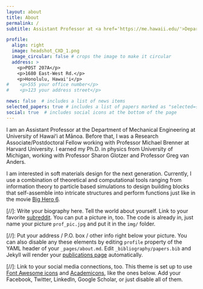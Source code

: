 ```yaml
---
layout: about
title: About
permalink: /
subtitle: Assistant Professor at <a href='https://me.hawaii.edu/'>Department of Mechanical Engineering</a>, <a href='https://manoa.hawaii.edu/'>University of Hawaiʻi at Mānoa</a>

profile:
  align: right
  image: headshot_CXD_1.png
  image_circular: false # crops the image to make it circular
  address: >
    <p>POST 207A</p>
    <p>1680 East-West Rd.</p>
    <p>Honolulu, Hawai'i</p>
#    <p>555 your office number</p>
#    <p>123 your address street</p>

news: false  # includes a list of news items
selected_papers: true # includes a list of papers marked as "selected={true}"
social: true  # includes social icons at the bottom of the page
---
```

I am an Assistant Professor at the Department of Mechanical Engineering at University of Hawaiʻi at Mānoa. Before that, I was a Research Associate/Postdoctoral Fellow working with Professor Michael Brenner at Harvard University. I earned my Ph.D. in physics from University of Michigan, working with Professor Sharon Glotzer and Professor Greg van Anders.

I am interested in soft materials design for the next generation.  Currently, I use a combination of theoretical and computational tools ranging from information theory to particle based simulations to design building blocks that self-assemble into intricate structures and perform functions just like in the movie [Big Hero 6](https://movies.disney.com/big-hero-6).

<!-- Dr. Chrisy Xiyu Du is a research associate working with Professor Michael Brenner at Harvard University focusing on soft materials design. She grew up in Nanjing, China and first came to the United States as a high school exchange student. After the exchange year, she was inspired to come to the United States for college and went to Beloit College for undergraduate studies in physics and mathematics. She earned her PhD in physics from University of Michigan, working with Professor Sharon Glotzer and Professor Greg van Anders. Dr. Du has also been active in various diversity and outreach initiatives. She is currently on the DSOFT Membership committee and has co-organized a GSOFT March Meeting short course in 2019. She was on the Physics Department DEI Committee at University of Michigan and was a junior coach for the US Physics Team in 2016. -->


[//]: Write your biography here. Tell the world about yourself. Link to your favorite [subreddit](http://reddit.com). You can put a picture in, too. The code is already in, just name your picture `prof_pic.jpg` and put it in the `img/` folder.

[//]: Put your address / P.O. box / other info right below your picture. You can also disable any these elements by editing `profile` property of the YAML header of your `_pages/about.md`. Edit `_bibliography/papers.bib` and Jekyll will render your [publications page](/al-folio/publications/) automatically.

[//]: Link to your social media connections, too. This theme is set up to use [Font Awesome icons](http://fortawesome.github.io/Font-Awesome/) and [Academicons](https://jpswalsh.github.io/academicons/), like the ones below. Add your Facebook, Twitter, LinkedIn, Google Scholar, or just disable all of them.
